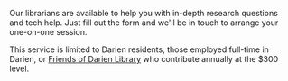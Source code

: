 <div class="row margin-bottom-10">
<div class="col-md-10 col-md-offset-1">

Our librarians are available to help you with in-depth research questions and tech help. Just fill out the form and we'll be in touch to arrange your one-on-one session.

This service is limited to Darien residents, those employed full-time in Darien, or <a href="/friends">Friends of Darien Library</a> who contribute annually at the $300 level.

<script type="text/javascript" src="https://form.jotform.com/jsform/60405912416146"></script>
</div>
</div>